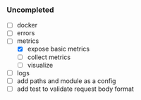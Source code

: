 ### Uncompleted
- [ ] docker
- [ ] errors
- [ ] metrics
  - [X] expose basic metrics
  - [ ] collect metrics
  - [ ] visualize
- [ ] logs
- [ ] add paths and module as a config
- [ ] add test to validate request body format
